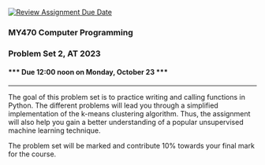 [![Review Assignment Due Date](https://classroom.github.com/assets/deadline-readme-button-24ddc0f5d75046c5622901739e7c5dd533143b0c8e959d652212380cedb1ea36.svg)](https://classroom.github.com/a/pchUsIMr)
### MY470 Computer Programming

### Problem Set 2, AT 2023

#### \*\*\* Due 12:00 noon on Monday, October 23 \*\*\*

---

The goal of this problem set is to practice writing and calling functions in Python. The different problems will lead you through a simplified implementation of the k-means clustering algorithm. Thus, the assignment will also help you gain a better understanding of a popular unsupervised machine learning technique.

The problem set will be marked and contribute 10% towards your final mark for the course.